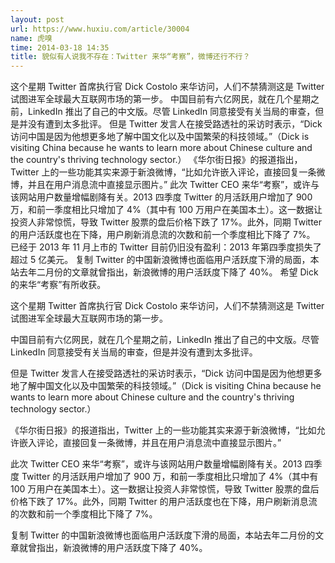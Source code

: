 ```yaml
---
layout: post
url: https://www.huxiu.com/article/30004
name: 虎嗅
time: 2014-03-18 14:35
title: 貌似有人说我不存在：Twitter 来华“考察”，微博还行不行？
---
```

这个星期 Twitter 首席执行官 Dick Costolo 来华访问，人们不禁猜测这是 Twitter 试图进军全球最大互联网市场的第一步。 中国目前有六亿网民，就在几个星期之前，LinkedIn 推出了自己的中文版。尽管 LinkedIn 同意接受有关当局的审查，但是并没有遭到太多批评。 但是 Twitter 发言人在接受路透社的采访时表示，“Dick 访问中国是因为他想更多地了解中国文化以及中国繁荣的科技领域。”（Dick is visiting China because he wants to learn more about Chinese culture and the country's thriving technology sector.） 《华尔街日报》的报道指出，Twitter 上的一些功能其实来源于新浪微博，“比如允许嵌入评论，直接回复一条微博，并且在用户消息流中直接显示图片。” 此次 Twitter CEO 来华“考察”，或许与该网站用户数量增幅剧降有关。2013 四季度 Twitter 的月活跃用户增加了 900 万，和前一季度相比只增加了 4%（其中有 100 万用户在美国本土）。这一数据让投资人非常惊慌，导致 Twitter 股票的盘后价格下跌了 17%。此外，同期 Twitter 的用户活跃度也在下降，用户刷新消息流的次数和前一个季度相比下降了 7%。 已经于 2013 年 11 月上市的 Twitter 目前仍旧没有盈利：2013 年第四季度损失了超过 5 亿美元。 复制 Twitter 的中国新浪微博也面临用户活跃度下滑的局面，本站去年二月份的文章就曾指出，新浪微博的用户活跃度下降了 40%。 希望 Dick 的来华“考察”有所收获。

这个星期 Twitter 首席执行官 Dick Costolo 来华访问，人们不禁猜测这是 Twitter 试图进军全球最大互联网市场的第一步。

中国目前有六亿网民，就在几个星期之前，LinkedIn 推出了自己的中文版。尽管 LinkedIn 同意接受有关当局的审查，但是并没有遭到太多批评。

但是 Twitter 发言人在接受路透社的采访时表示，“Dick 访问中国是因为他想更多地了解中国文化以及中国繁荣的科技领域。”（Dick is visiting China because he wants to learn more about Chinese culture and the country's thriving technology sector.）

《华尔街日报》的报道指出，Twitter 上的一些功能其实来源于新浪微博，“比如允许嵌入评论，直接回复一条微博，并且在用户消息流中直接显示图片。”

此次 Twitter CEO 来华“考察”，或许与该网站用户数量增幅剧降有关。2013 四季度 Twitter 的月活跃用户增加了 900 万，和前一季度相比只增加了 4%（其中有 100 万用户在美国本土）。这一数据让投资人非常惊慌，导致 Twitter 股票的盘后价格下跌了 17%。此外，同期 Twitter 的用户活跃度也在下降，用户刷新消息流的次数和前一个季度相比下降了 7%。

复制 Twitter 的中国新浪微博也面临用户活跃度下滑的局面，本站去年二月份的文章就曾指出，新浪微博的用户活跃度下降了 40%。

